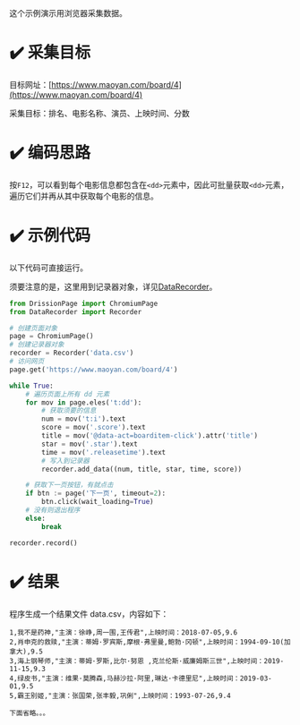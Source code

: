 这个示例演示用浏览器采集数据。

# ✔️ 采集目标

目标网址：[https://www.maoyan.com/board/4](https://www.maoyan.com/board/4)

采集目标：排名、电影名称、演员、上映时间、分数

# ✔️ 编码思路

按`F12`，可以看到每个电影信息都包含在`<dd>`元素中，因此可批量获取`<dd>`元素，遍历它们并再从其中获取每个电影的信息。

# ✔️ 示例代码

以下代码可直接运行。

须要注意的是，这里用到记录器对象，详见[DataRecorder](http://g1879.gitee.io/datarecorder)。

```python
from DrissionPage import ChromiumPage
from DataRecorder import Recorder

# 创建页面对象
page = ChromiumPage()
# 创建记录器对象
recorder = Recorder('data.csv')
# 访问网页
page.get('https://www.maoyan.com/board/4')

while True:
    # 遍历页面上所有 dd 元素
    for mov in page.eles('t:dd'):
        # 获取须要的信息
        num = mov('t:i').text
        score = mov('.score').text
        title = mov('@data-act=boarditem-click').attr('title')
        star = mov('.star').text
        time = mov('.releasetime').text
        # 写入到记录器
        recorder.add_data((num, title, star, time, score))

    # 获取下一页按钮，有就点击
    if btn := page('下一页', timeout=2):
        btn.click(wait_loading=True)
    # 没有则退出程序
    else:
        break

recorder.record()
```

# ✔️ 结果

程序生成一个结果文件 data.csv，内容如下：

```csv
1,我不是药神,"主演：徐峥,周一围,王传君",上映时间：2018-07-05,9.6
2,肖申克的救赎,"主演：蒂姆·罗宾斯,摩根·弗里曼,鲍勃·冈顿",上映时间：1994-09-10(加拿大),9.5
3,海上钢琴师,"主演：蒂姆·罗斯,比尔·努恩 ,克兰伦斯·威廉姆斯三世",上映时间：2019-11-15,9.3
4,绿皮书,"主演：维果·莫腾森,马赫沙拉·阿里,琳达·卡德里尼",上映时间：2019-03-01,9.5
5,霸王别姬,"主演：张国荣,张丰毅,巩俐",上映时间：1993-07-26,9.4

下面省略。。。
```
